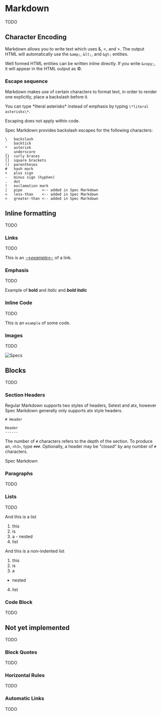 # Markdown

TODO


## Character Encoding

Markdown allows you to write text which uses &, <, and >. The output HTML will
automatically use the `&amp;`, `&lt;`, and `&gt;` entities.

Well formed HTML entities can be written inline directly. If you write `&copy;`,
it will appear in the HTML output as &copy;.


### Escape sequence

Markdown makes use of certain characters to format text, in order to render one
explicitly, place a backslash before it.

You can type \*literal asterisks\* instead of emphasis by typing
`\*literal asterisks\*`.

Escaping does not apply within code.

Spec Markdown provides backslash escapes for the following characters:

```
\   backslash
`   backtick
*   asterisk
_   underscore
{}  curly braces
[]  square brackets
()  parentheses
#   hash mark
+   plus sign
-   minus sign (hyphen)
.   dot
!   exclamation mark
|   pipe         <-- added in Spec Markdown
<   less-than    <-- added in Spec Markdown
>   greater-than <-- added in Spec Markdown
```


## Inline formatting

TODO


### Links

TODO

This is an [-->*example*<--](https://www.facebook.com) of a link.


### Emphasis

TODO

Example of **bold** and *italic* and ***bold italic***


### Inline Code

TODO

This is an `example` of some code.


### Images

TODO

![Specs](http://stmcoatech.com/Admin/Welding/d639c91b-f07b-4629-83fd-a00739c21b57.jpg)


## Blocks

TODO


### Section Headers

Regular Markdown supports two styles of headers, Setext and atx, however Spec
Markdown generally only supports atx style headers.

```
# Header
```

```!
Header
------
```

The number of `#` characters refers to the depth of the section. To produce an,
`<h3>`, type `###`. Optionally, a header may be "closed" by any number of `#`
characters.

Spec Markdown


### Paragraphs

TODO


### Lists

TODO

And this is a list

  1. this
  2. is
  3. a
    - nested
  4. list

And this is a non-indented list

1. this
2. is
3. a
  - nested
4. list


### Code Block

TODO


## Not yet implemented

TODO


### Block Quotes

TODO


### Horizontal Rules

TODO


### Automatic Links

TODO
